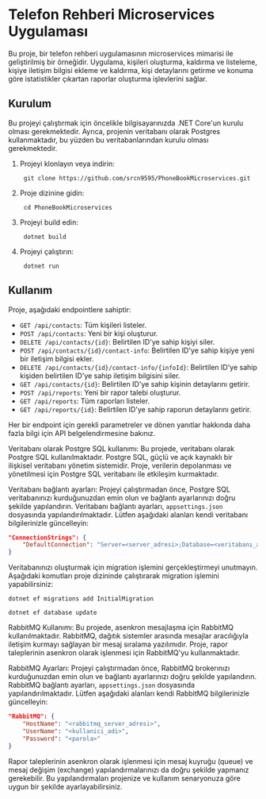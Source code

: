 # Telefon Rehberi Microservices Uygulaması

Bu proje, bir telefon rehberi uygulamasının microservices mimarisi ile geliştirilmiş bir örneğidir. Uygulama, kişileri oluşturma, kaldırma ve listeleme, kişiye iletişim bilgisi ekleme ve kaldırma, kişi detaylarını getirme ve konuma göre istatistikler çıkartan raporlar oluşturma işlevlerini sağlar.

## Kurulum

Bu projeyi çalıştırmak için öncelikle bilgisayarınızda .NET Core'un kurulu olması gerekmektedir. Ayrıca, projenin veritabanı olarak Postgres  kullanmaktadır, bu yüzden bu veritabanlarından  kurulu olması gerekmektedir.

1. Projeyi klonlayın veya indirin:

        git clone https://github.com/srcn9595/PhoneBookMicroservices.git

2. Proje dizinine gidin:

        cd PhoneBookMicroservices

3. Projeyi build edin:

        dotnet build

4. Projeyi çalıştırın:

        dotnet run


## Kullanım

Proje, aşağıdaki endpointlere sahiptir:

- `GET /api/contacts`: Tüm kişileri listeler.
- `POST /api/contacts`: Yeni bir kişi oluşturur.
- `DELETE /api/contacts/{id}`: Belirtilen ID'ye sahip kişiyi siler.
- `POST /api/contacts/{id}/contact-info`: Belirtilen ID'ye sahip kişiye yeni bir iletişim bilgisi ekler.
- `DELETE /api/contacts/{id}/contact-info/{infoId}`: Belirtilen ID'ye sahip kişiden belirtilen ID'ye sahip iletişim bilgisini siler.
- `GET /api/contacts/{id}`: Belirtilen ID'ye sahip kişinin detaylarını getirir.
- `POST /api/reports`: Yeni bir rapor talebi oluşturur.
- `GET /api/reports`: Tüm raporları listeler.
- `GET /api/reports/{id}`: Belirtilen ID'ye sahip raporun detaylarını getirir.

Her bir endpoint için gerekli parametreler ve dönen yanıtlar hakkında daha fazla bilgi için API belgelendirmesine bakınız.

Veritabanı olarak Postgre SQL kullanımı:
Bu projede, veritabanı olarak Postgre SQL kullanılmaktadır. Postgre SQL, güçlü ve açık kaynaklı bir ilişkisel veritabanı yönetim sistemidir. Proje, verilerin depolanması ve yönetilmesi için Postgre SQL veritabanı ile etkileşim kurmaktadır.

Veritabanı bağlantı ayarları:
Projeyi çalıştırmadan önce, Postgre SQL veritabanınızı kurduğunuzdan emin olun ve bağlantı ayarlarınızı doğru şekilde yapılandırın. Veritabanı bağlantı ayarları, `appsettings.json` dosyasında yapılandırılmaktadır. Lütfen aşağıdaki alanları kendi veritabanı bilgilerinizle güncelleyin:

```json
"ConnectionStrings": {
    "DefaultConnection": "Server=<server_adresi>;Database=<veritabanı_adi>;User Id=<kullanici_adi>;Password=<parola>;"
}
```
Veritabanınızı oluşturmak için migration işlemini gerçekleştirmeyi unutmayın. Aşağıdaki komutları proje dizininde çalıştırarak migration işlemini yapabilirsiniz:

    dotnet ef migrations add InitialMigration
  
    dotnet ef database update

RabbitMQ Kullanımı:
  Bu projede, asenkron mesajlaşma için RabbitMQ kullanılmaktadır. RabbitMQ, dağıtık sistemler arasında mesajlar aracılığıyla iletişim kurmayı sağlayan bir mesaj sıralama yazılımıdır. Proje, rapor taleplerinin asenkron olarak işlenmesi için RabbitMQ'yu kullanmaktadır.

RabbitMQ Ayarları:
  Projeyi çalıştırmadan önce, RabbitMQ brokerınızı kurduğunuzdan emin olun ve bağlantı ayarlarınızı doğru şekilde yapılandırın. RabbitMQ bağlantı ayarları, `appsettings.json` dosyasında yapılandırılmaktadır. Lütfen aşağıdaki alanları kendi RabbitMQ bilgilerinizle güncelleyin:

```json
"RabbitMQ": {
    "HostName": "<rabbitmq_server_adresi>",
    "UserName": "<kullanici_adi>",
    "Password": "<parola>"
}
```
  Rapor taleplerinin asenkron olarak işlenmesi için mesaj kuyruğu (queue) ve mesaj değişim (exchange) yapılandırmalarınızı da doğru şekilde yapmanız gerekebilir. Bu yapılandırmaları projenize ve kullanım senaryonuza göre uygun bir şekilde ayarlayabilirsiniz.
